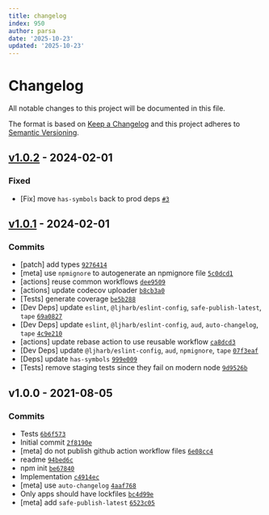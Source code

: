 ```yaml
---
title: changelog
index: 950
author: parsa
date: '2025-10-23'
updated: '2025-10-23'
---
```

# Changelog

All notable changes to this project will be documented in this file.

The format is based on [Keep a Changelog](https://keepachangelog.com/en/1.0.0/)
and this project adheres to [Semantic Versioning](https://semver.org/spec/v2.0.0.html).

## [v1.0.2](https://github.com/inspect-js/has-tostringtag/compare/v1.0.1...v1.0.2) - 2024-02-01

### Fixed

- [Fix] move `has-symbols` back to prod deps [`#3`](https://github.com/inspect-js/has-tostringtag/issues/3)

## [v1.0.1](https://github.com/inspect-js/has-tostringtag/compare/v1.0.0...v1.0.1) - 2024-02-01

### Commits

- [patch] add types [`9276414`](https://github.com/inspect-js/has-tostringtag/commit/9276414b22fab3eeb234688841722c4be113201f)
- [meta] use `npmignore` to autogenerate an npmignore file [`5c0dcd1`](https://github.com/inspect-js/has-tostringtag/commit/5c0dcd1ff66419562a30d1fd88b966cc36bce5fc)
- [actions] reuse common workflows [`dee9509`](https://github.com/inspect-js/has-tostringtag/commit/dee950904ab5719b62cf8d73d2ac950b09093266)
- [actions] update codecov uploader [`b8cb3a0`](https://github.com/inspect-js/has-tostringtag/commit/b8cb3a0b8ffbb1593012c4c2daa45fb25642825d)
- [Tests] generate coverage [`be5b288`](https://github.com/inspect-js/has-tostringtag/commit/be5b28889e2735cdbcef387f84c2829995f2f05e)
- [Dev Deps] update `eslint`, `@ljharb/eslint-config`, `safe-publish-latest`, `tape` [`69a0827`](https://github.com/inspect-js/has-tostringtag/commit/69a0827974e9b877b2c75b70b057555da8f25a65)
- [Dev Deps] update `eslint`, `@ljharb/eslint-config`, `aud`, `auto-changelog`, `tape` [`4c9e210`](https://github.com/inspect-js/has-tostringtag/commit/4c9e210a5682f0557a3235d36b68ce809d7fb825)
- [actions] update rebase action to use reusable workflow [`ca8dcd3`](https://github.com/inspect-js/has-tostringtag/commit/ca8dcd3a6f3f5805d7e3fd461b654aedba0946e7)
- [Dev Deps] update `@ljharb/eslint-config`, `aud`, `npmignore`, `tape` [`07f3eaf`](https://github.com/inspect-js/has-tostringtag/commit/07f3eafa45dd98208c94479737da77f9a69b94c4)
- [Deps] update `has-symbols` [`999e009`](https://github.com/inspect-js/has-tostringtag/commit/999e0095a7d1749a58f55472ec8bf8108cdfdcf3)
- [Tests] remove staging tests since they fail on modern node [`9d9526b`](https://github.com/inspect-js/has-tostringtag/commit/9d9526b1dc1ca7f2292b52efda4c3d857b0e39bd)

## v1.0.0 - 2021-08-05

### Commits

- Tests [`6b6f573`](https://github.com/inspect-js/has-tostringtag/commit/6b6f5734dc2058badb300ff0783efdad95fe1a65)
- Initial commit [`2f8190e`](https://github.com/inspect-js/has-tostringtag/commit/2f8190e799fac32ba9b95a076c0255e01d7ce475)
- [meta] do not publish github action workflow files [`6e08cc4`](https://github.com/inspect-js/has-tostringtag/commit/6e08cc4e0fea7ec71ef66e70734b2af2c4a8b71b)
- readme [`94bed6c`](https://github.com/inspect-js/has-tostringtag/commit/94bed6c9560cbbfda034f8d6c260bb7b0db33c1a)
- npm init [`be67840`](https://github.com/inspect-js/has-tostringtag/commit/be67840ab92ee7adb98bcc65261975543f815fa5)
- Implementation [`c4914ec`](https://github.com/inspect-js/has-tostringtag/commit/c4914ecc51ddee692c85b471ae0a5d8123030fbf)
- [meta] use `auto-changelog` [`4aaf768`](https://github.com/inspect-js/has-tostringtag/commit/4aaf76895ae01d7b739f2b19f967ef2372506cd7)
- Only apps should have lockfiles [`bc4d99e`](https://github.com/inspect-js/has-tostringtag/commit/bc4d99e4bf494afbaa235c5f098df6e642edf724)
- [meta] add `safe-publish-latest` [`6523c05`](https://github.com/inspect-js/has-tostringtag/commit/6523c05c9b87140f3ae74c9daf91633dd9ff4e1f)
